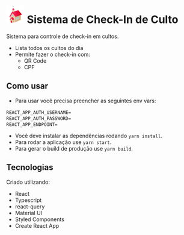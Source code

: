 # <img src="https://github.com/brunodahora/checklin-culto-react/blob/main/public/logo192.png?raw=true" height="48" width="48" /> Sistema de Check-In de Culto

Sistema para controle de check-in em cultos.

- Lista todos os cultos do dia
- Permite fazer o check-in com:
  - QR Code
  - CPF

## Como usar

- Para usar você precisa preencher as seguintes env vars:
```
REACT_APP_AUTH_USERNAME=
REACT_APP_AUTH_PASSWORD=
REACT_APP_ENDPOINT=
```
- Você deve instalar as dependências rodando `yarn install`.
- Para rodar a aplicação use `yarn start`.
- Para gerar o build de produção use `yarn build`.

## Tecnologias

Criado utilizando:
 - React
 - Typescript
 - react-query
 - Material UI
 - Styled Components
 - Create React App
